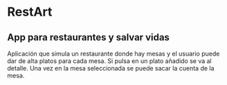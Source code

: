 # RestArt

## App para restaurantes y salvar vidas

Aplicación que simula un restaurante donde hay mesas y el usuario puede dar de alta platos para cada mesa. Si pulsa en un plato añadido se va al detalle.
Una vez en la mesa seleccionada se puede sacar la cuenta de la mesa.
